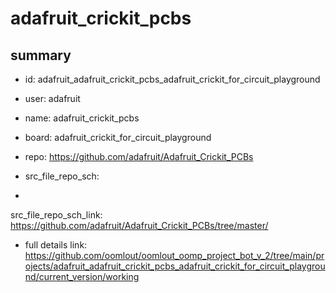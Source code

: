 # adafruit_crickit_pcbs
 
## summary 
* id: adafruit_adafruit_crickit_pcbs_adafruit_crickit_for_circuit_playground
* user: adafruit
* name: adafruit_crickit_pcbs
* board: adafruit_crickit_for_circuit_playground
* repo: https://github.com/adafruit/Adafruit_Crickit_PCBs



* src_file_repo_sch: 
*
 src_file_repo_sch_link: https://github.com/adafruit/Adafruit_Crickit_PCBs/tree/master/
* full details link: https://github.com/oomlout/oomlout_oomp_project_bot_v_2/tree/main/projects/adafruit_adafruit_crickit_pcbs_adafruit_crickit_for_circuit_playground/current_version/working  






